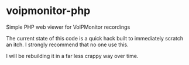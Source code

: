 voipmonitor-php
===============

Simple PHP web viewer for VoIPMonitor recordings

The current state of this code is a quick hack built to immediately scratch an itch.  I strongly recommend that no one use this.

I will be rebuilding it in a far less crappy way over time.
